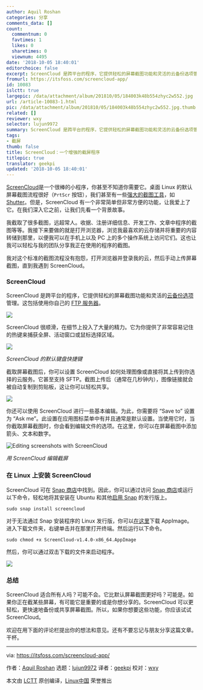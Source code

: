 ```yaml
---
author: Aquil Roshan
categories: 分享
comments_data: []
count:
  commentnum: 0
  favtimes: 1
  likes: 0
  sharetimes: 0
  viewnum: 4495
date: '2018-10-05 18:40:01'
editorchoice: false
excerpt: ScreenCloud 是跨平台的程序，它提供轻松的屏幕截图功能和灵活的云备份选项管理。这包括使用你自己的 FTP 服务器。
fromurl: https://itsfoss.com/screencloud-app/
id: 10083
islctt: true
largepic: /data/attachment/album/201810/05/184003k48b554zhyc2w552.jpg
url: /article-10083-1.html
pic: /data/attachment/album/201810/05/184003k48b554zhyc2w552.jpg.thumb.jpg
related: []
reviewer: wxy
selector: lujun9972
summary: ScreenCloud 是跨平台的程序，它提供轻松的屏幕截图功能和灵活的云备份选项管理。这包括使用你自己的 FTP 服务器。
tags:
- 截屏
thumb: false
title: ScreenCloud：一个增强的截屏程序
titlepic: true
translator: geekpi
updated: '2018-10-05 18:40:01'
---
```


[ScreenCloud](https://screencloud.net)是一个很棒的小程序，你甚至不知道你需要它。桌面 Linux 的默认屏幕截图流程很好（`PrtScr` 按钮），我们甚至有一些[强大的截图工具](https://itsfoss.com/take-screenshot-linux/)，如 [Shutter](http://shutter-project.org)。但是，ScreenCloud 有一个非常简单但非常方便的功能，让我爱上了它。在我们深入它之前，让我们先看一个背景故事。


我截取了很多截图，远超常人。收据、注册详细信息、开发工作、文章中程序的截图等等。我接下来要做的就是打开浏览器，浏览我最喜欢的云存储并将重要的内容转储到那里，以便我可以在手机上以及 PC 上的多个操作系统上访问它们。这也让我可以轻松与我的团队分享我正在使用的程序的截图。


我对这个标准的截图流程没有抱怨，打开浏览器并登录我的云，然后手动上传屏幕截图，直到我遇到 ScreenCloud。


### ScreenCloud


ScreenCloud 是跨平台的程序，它提供轻松的屏幕截图功能和灵活的[云备份选项](https://itsfoss.com/cloud-services-linux/)管理。这包括使用你自己的 [FTP 服务器](https://itsfoss.com/set-ftp-server-linux/)。


![](/data/attachment/album/201810/05/184003k48b554zhyc2w552.jpg)


ScreenCloud 很顺滑，在细节上投入了大量的精力。它为你提供了非常容易记住的热键来捕获全屏、活动窗口或鼠标选择区域。


![](/data/attachment/album/201810/05/184003hjfkkggfa5jppfnk.jpg)


*ScreenCloud 的默认键盘快捷键*


截取屏幕截图后，你可以设置 ScreenCloud 如何处理图像或直接将其上传到你选择的云服务。它甚至支持 SFTP。截图上传后（通常在几秒钟内），图像链接就会被自动复制到剪贴板，这让你可以轻松共享。


![](/data/attachment/album/201810/05/184003wt3n2t2no020009r.jpg)


你还可以使用 ScreenCloud 进行一些基本编辑。为此，你需要将 “Save to” 设置为 “Ask me”。此设置在应用图标菜单中有并且通常是默认设置。当使用它时，当你截取屏幕截图时，你会看到编辑文件的选项。在这里，你可以在屏幕截图中添加箭头、文本和数字。


![Editing screenshots with ScreenCloud](/data/attachment/album/201810/05/184004pd1hgh3g1dk5hbz4.png)


*用 ScreenCloud 编辑截屏*


### 在 Linux 上安装 ScreenCloud


ScreenCloud 可在 [Snap 商店](https://snapcraft.io/)中找到。因此，你可以通过访问 [Snap 商店](https://snapcraft.io/screencloud)或运行以下命令，轻松地将其安装在 Ubuntu 和其他[启用 Snap](https://itsfoss.com/install-snap-linux/) 的发行版上。



```
sudo snap install screencloud
```

对于无法通过 Snap 安装程序的 Linux 发行版，你可以[在这里](https://screencloud.net)下载 AppImage。进入下载文件夹，右键单击并在那里打开终端。然后运行以下命令。



```
sudo chmod +x ScreenCloud-v1.4.0-x86_64.AppImage
```

然后，你可以通过双击下载的文件来启动程序。


![](/data/attachment/album/201810/05/184004pbxx4vbydhbdsgez.jpg)


### 总结


ScreenCloud 适合所有人吗？可能不会。它比默认屏幕截图更好吗？可能是。如果你正在截某些屏幕，有可能它是重要的或是你想分享的。ScreenCloud 可以更轻松，更快速地备份或共享屏幕截图。所以，如果你想要这些功能，你应该试试 ScreenCloud。


欢迎在用下面的评论栏提出你的想法和意见。还有不要忘记与朋友分享这篇文章。干杯。




---


via: <https://itsfoss.com/screencloud-app/>


作者：[Aquil Roshan](https://itsfoss.com/author/aquil/) 选题：[lujun9972](https://github.com/lujun9972) 译者：[geekpi](https://github.com/geekpi) 校对：[wxy](https://github.com/wxy)


本文由 [LCTT](https://github.com/LCTT/TranslateProject) 原创编译，[Linux中国](https://linux.cn/) 荣誉推出